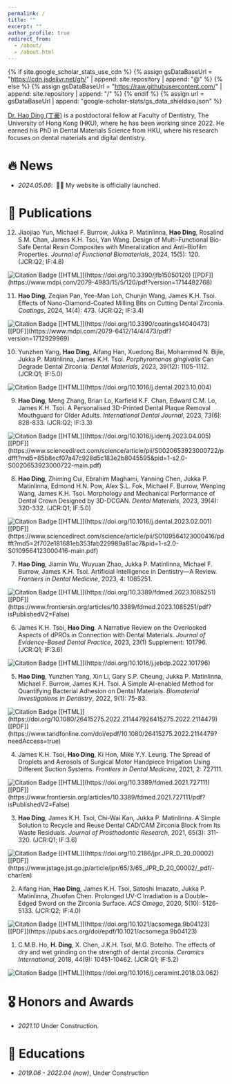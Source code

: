 ```yaml
---
permalink: /
title: ""
excerpt: ""
author_profile: true
redirect_from: 
  - /about/
  - /about.html
---
```


{% if site.google_scholar_stats_use_cdn %}
{% assign gsDataBaseUrl = "https://cdn.jsdelivr.net/gh/" | append: site.repository | append: "@" %}
{% else %}
{% assign gsDataBaseUrl = "https://raw.githubusercontent.com/" | append: site.repository | append: "/" %}
{% endif %}
{% assign url = gsDataBaseUrl | append: "google-scholar-stats/gs_data_shieldsio.json" %}

<span class='anchor' id='about-me'></span>

[Dr. Hao Ding (丁豪)](https://facdent.hku.hk/about/staff-profile.php?shortname=haoding) is a postdoctoral fellow at Faculty of Dentistry, The University of Hong Kong (HKU), where he has been working since 2022. He earned his PhD in Dental Materials Science from HKU, where his research focuses on dental materials and digital dentistry.

<!-- He has published more than 10 papers with a <a href='https://scholar.google.com/citations?user=pciroxQAAAAJ'> H-index of <strong><span id='total_cit'> 5
</span></strong></a>.
<a href='https://scholar.google.com/citations?user=pciroxQAAAAJ'><img src="https://img.shields.io/endpoint?url={{ url | url_encode }}&logo=Google%20Scholar&labelColor=f6f6f6&color=9cf&style=flat&label=Citations"></a> -->


# 🔥 News
- *2024.05.06*: &nbsp;🎉🎉 My website is officially launched.
 

# 📝 Publications 


12.	Jiaojiao Yun, Michael F. Burrow, Jukka P. Matinlinna, **Hao Ding**, Rosalind S.M. Chan, James K.H. Tsoi, Yan Wang. Design of Multi-Functional Bio-Safe Dental Resin Composites with Mineralization and Anti-Biofilm Properties. *Journal of Functional Biomaterials*, 2024, 15(5): 120. (JCR:Q2; IF:4.8)
<img alt="Citation Badge" src="https://api.juleskreuer.eu/citation-badge.php?doi=10.3390/jfb15050120">
[[HTML]](https://doi.org/10.3390/jfb15050120) [[PDF]](https://www.mdpi.com/2079-4983/15/5/120/pdf?version=1714482768)


11. **Hao Ding**, Zeqian Pan, Yee-Man Loh, Chunjin Wang, James K.H. Tsoi. Effects of Nano-Diamond-Coated Milling Bits on Cutting Dental Zirconia. *Coatings*, 2024, 14(4): 473. (JCR:Q2; IF:3.4)
<img alt="Citation Badge" src="https://api.juleskreuer.eu/citation-badge.php?doi=10.3390/coatings14040473">
[[HTML]](https://doi.org/10.3390/coatings14040473) [[PDF]](https://www.mdpi.com/2079-6412/14/4/473/pdf?version=1712929969)
<span class='show_paper_citations' data='pciroxQAAAAJ:_kc_bZDykSQC'></span>


10. Yunzhen Yang, **Hao Ding**, Aifang Han, Xuedong Bai, Mohammed N. Bijle, Jukka P. Matinlinna, James K.H. Tsoi. *Porphyromonas gingivalis* Can Degrade Dental Zirconia. *Dental Materials*, 2023, 39(12): 1105-1112. (JCR:Q1; IF:5.0)
<img alt="Citation Badge" src="https://api.juleskreuer.eu/citation-badge.php?doi=10.1016/j.dental.2023.10.004">
[[HTML]](https://doi.org/10.1016/j.dental.2023.10.004)


9. **Hao Ding**, Meng Zhang, Brian Lo, Karfield K.F. Chan, Edward C.M. Lo, James K.H. Tsoi. A Personalised 3D-Printed Dental Plaque Removal Mouthguard for Older Adults. *International Dental Journal*, 2023, 73(6): 828-833. (JCR:Q2; IF:3.3)
<img alt="Citation Badge" src="https://api.juleskreuer.eu/citation-badge.php?doi=10.1016/j.identj.2023.04.005">
[[HTML]](https://doi.org/10.1016/j.identj.2023.04.005) [[PDF]](https://www.sciencedirect.com/science/article/pii/S0020653923000722/pdfft?md5=85b8ecf07a47c928d5c183e2b8045595&pid=1-s2.0-S0020653923000722-main.pdf)


8. **Hao Ding**, Zhiming Cui, Ebrahim Maghami, Yanning Chen, Jukka P. Matinlinna, Edmond H.N. Pow, Alex S.L. Fok, Michael F. Burrow, Wenping Wang, James K.H. Tsoi. Morphology and Mechanical Performance of Dental Crown Designed by 3D-DCGAN. *Dental Materials*, 2023, 39(4): 320-332. (JCR:Q1; IF:5.0)
<img alt="Citation Badge" src="https://api.juleskreuer.eu/citation-badge.php?doi=10.1016/j.dental.2023.02.001">
[[HTML]](https://doi.org/10.1016/j.dental.2023.02.001) [[PDF]](https://www.sciencedirect.com/science/article/pii/S0109564123000416/pdfft?md5=2f702e181681eb353fab229989a81ac7&pid=1-s2.0-S0109564123000416-main.pdf)


7. **Hao Ding**, Jiamin Wu, Wuyuan Zhao, Jukka P. Matinlinna, Michael F. Burrow, James K.H. Tsoi. Artificial Intelligence in Dentistry—A Review. *Frontiers in Dental Medicine*, 2023, 4: 1085251.
<img alt="Citation Badge" src="https://api.juleskreuer.eu/citation-badge.php?doi=10.3389/fdmed.2023.1085251">
[[HTML]](https://doi.org/10.3389/fdmed.2023.1085251) [[PDF]](https://www.frontiersin.org/articles/10.3389/fdmed.2023.1085251/pdf?isPublishedV2=False)


6. James K.H. Tsoi, **Hao Ding**. A Narrative Review on the Overlooked Aspects of dPROs in Connection with Dental Materials. *Journal of Evidence-Based Dental Practice*, 2023, 23(1) Supplement: 101796. (JCR:Q1; IF:3.6)
<img alt="Citation Badge" src="https://api.juleskreuer.eu/citation-badge.php?doi=10.1016/j.jebdp.2022.101796">
[[HTML]](https://doi.org/10.1016/j.jebdp.2022.101796)


5. **Hao Ding**, Yunzhen Yang, Xin Li, Gary S.P. Cheung, Jukka P. Matinlinna, Michael F. Burrow, James K.H. Tsoi. A Simple AI-enabled Method for Quantifying Bacterial Adhesion on Dental Materials. *Biomaterial Investigations in Dentistry*, 2022, 9(1): 75-83.
<img alt="Citation Badge" src="https://api.juleskreuer.eu/citation-badge.php?doi=10.1080/26415275.2022.211447926415275.2022.2114479">
[[HTML]](https://doi.org/10.1080/26415275.2022.211447926415275.2022.2114479) [[PDF]](https://www.tandfonline.com/doi/epdf/10.1080/26415275.2022.2114479?needAccess=true)


4. James K.H. Tsoi, **Hao Ding**, Ki Hon, Mike Y.Y. Leung. The Spread of Droplets and Aerosols of Surgical Motor Handpiece Irrigation Using Different Suction Systems. *Frontiers in Dental Medicine*, 2021, 2: 727111.
<img alt="Citation Badge" src="https://api.juleskreuer.eu/citation-badge.php?doi=10.3389/fdmed.2021.727111">
[[HTML]](https://doi.org/10.3389/fdmed.2021.727111) [[PDF]](https://www.frontiersin.org/articles/10.3389/fdmed.2021.727111/pdf?isPublishedV2=False)


3. **Hao Ding**, James K.H. Tsoi, Chi-Wai Kan, Jukka P. Matinlinna. A Simple Solution to Recycle and Reuse Dental CAD/CAM Zirconia Block from Its Waste Residuals. *Journal of Prosthodontic Research*, 2021, 65(3): 311-320. (JCR:Q1; IF:3.6)
<img alt="Citation Badge" src="https://api.juleskreuer.eu/citation-badge.php?doi=10.2186/jpr.JPR_D_20_00002">
[[HTML]](https://doi.org/10.2186/jpr.JPR_D_20_00002) [[PDF]](https://www.jstage.jst.go.jp/article/jpr/65/3/65_JPR_D_20_00002/_pdf/-char/en)


2. Aifang Han, **Hao Ding**, James K.H. Tsoi, Satoshi Imazato, Jukka P. Matinlinna, Zhuofan Chen. Prolonged UV-C Irradiation is a Double-Edged Sword on the Zirconia Surface. *ACS Omega*, 2020, 5(10): 5126-5133. (JCR:Q2; IF:4.0)
<img alt="Citation Badge" src="https://api.juleskreuer.eu/citation-badge.php?doi=10.1021/acsomega.9b04123">
[[HTML]](https://doi.org/10.1021/acsomega.9b04123) [[PDF]](https://pubs.acs.org/doi/epdf/10.1021/acsomega.9b04123)


1. C.M.B. Ho, **H. Ding**, X. Chen, J.K.H. Tsoi, M.G. Botelho. The effects of dry and wet grinding on the strength of dental zirconia. *Ceramics International*, 2018, 44(9): 10451-10462. (JCR:Q1; IF:5.2)
<img alt="Citation Badge" src="https://api.juleskreuer.eu/citation-badge.php?doi=10.1016/j.ceramint.2018.03.062">
[[HTML]](https://doi.org/10.1016/j.ceramint.2018.03.062)


# 🎖 Honors and Awards
- *2021.10* Under Construction. 

# 📖 Educations
- *2019.06 - 2022.04 (now)*, Under Construction 


<script type='text/javascript' id='clustrmaps' src='//cdn.clustrmaps.com/map_v2.js?cl=ffffff&w=300&t=n&d=VtuMTGPTkeAnHKKoDeGVhdPnIQXWl3H-5NAwHr0C6WY'></script>
